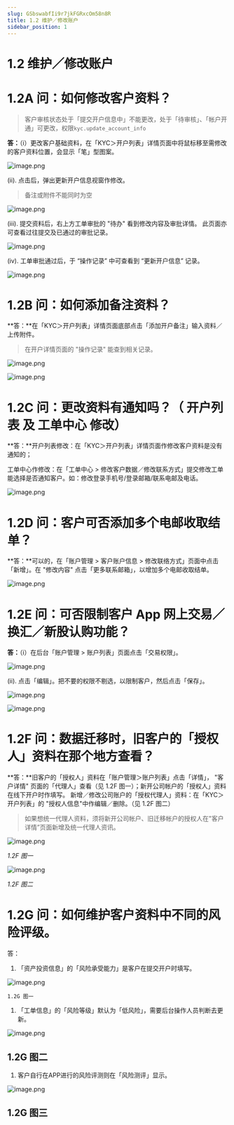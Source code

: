 ```yaml
---
slug: GSbswabfIi9r7jkFGRxcOm58n8R
title: 1.2 维护／修改账户
sidebar_position: 1
---
```



# 1.2 维护／修改账户


# 1.2A 问：如何修改客户资料？

> 客户审核状态处于「提交开户信息中」不能更改，处于「待审核」、「帐户开通」可更改，权限`kyc.update_account_info`

**答：**（i）更改客户基础资料，在「KYC＞开户列表」详情页面中将鼠标移至需修改的客户资料位置，会显示「笔」型图案。


![image.png](/assets/12805ba3e20107809a5e439a8a93b355.png)


(ii). 点击后，弹出更新开户信息视窗作修改。

> 备注或附件不能同时为空

![image.png](/assets/006f845f789d9840ae5789350a9d6128.png)


(iii). 提交资料后，右上方工单审批的 "待办" 看到修改内容及审批详情。
此页面亦可查看过往提交及已通过的审批记录。


![image.png](/assets/9852340dd50d43ae321c212e9a1d6aa8.png)


(iv). 工单审批通过后，于 “操作记录” 中可查看到 “更新开户信息” 记录。


![image.png](/assets/3957ac7ba555418db8ced3f20d248595.png)


# 1.2B 问：如何添加备注资料？


**答：**在「KYC＞开户列表」详情页面底部点击「添加开户备注」输入资料／上传附件。

> 在开户详情页面的 "操作记录" 能查到相关记录。

![image.png](/assets/497f328eff5b343a81d2605d841ba7b2.png)


![image.png](/assets/0218acbbab17dc8cbf467e6e932a8a82.png)


# 1.2C 问：更改资料有通知吗？（ 开户列表 及 工单中心 修改） 


**答：**开户列表修改：在「KYC＞开户列表」详情页面作修改客户资料是没有通知的；


工单中心作修改：在「工单中心 > 修改客户数据／修改联系方式」提交修改工单能选择是否通知客户。如：修改登录手机号/登录邮箱/联系电邮及电话。


![image.png](/assets/c13548d9e2037e87a4d87a09214a9692.png)


# 1.2D 问：客户可否添加多个电邮收取结单？


**答：**可以的，在「账户管理 > 客户账户信息 > 修改联络方式」页面中点击「新增」。在 "修改内容" 点击「更多联系邮箱」，以增加多个电邮收取结单。


![image.png](/assets/4bc71da2613f8b7bb4e69bf0b194c8dd.png)


# 1.2E 问：可否限制客户 App 网上交易／换汇／新股认购功能？


**答：**（i）在后台「账户管理 > 账户列表」页面点击「交易权限」。


![image.png](/assets/ddc279feab6c59642a78d75e0d37d68a.png)


(ii). 点击「编辑」。把不要的权限不剔选，以限制客户，然后点击「保存」。


![image.png](/assets/e3f585ccaa9d8fc703dcf166e324da61.png)


![image.png](/assets/fdc64abf980835f3cbe1e934ac0bf583.png)


# 1.2F 问：数据迁移时，旧客户的「授权人」资料在那个地方查看？


**答：**旧客户的「授权人」资料在「账户管理＞账户列表」点击「详情」， "客户详情" 页面的「代理人」查看（见 1.2F 图一）；新开公司帐户的「授权人」资料在线下开户时作填写。
新增／修改公司账户的「授权代理人」资料：在「KYC＞开户列表」的 "授权人信息"中作编辑／删除。（见 1.2F 图二）

> 如果想统一代理人资料，须将新开公司帐户、旧迁移帐户的授权人在"客户详情”页面新增及统一代理人资讯。

![image.png](/assets/5fbe2cf67d224a2b03d3430b42d32ca3.png)


_1.2F 图一_


![image.png](/assets/743cd2d7166da515a3b1c6905f5065c7.png)


_1.2F 图二_


# 1.2G 问：如何维护客户资料中不同的风险评级。


答：

1. 「资产投资信息」的「风险承受能力」是客户在提交开户时填写。

![image.png](/assets/593a9880838bdcd7cac3a50e4ae1fde0.png)


    1.2G 图一

1. 「工单信息」的「风险等级」默认为「低风险」，需要后台操作人员判断去更新。

![image.png](/assets/b4911cd4a387d73211482c91d726dd4f.png)


## 1.2G 图二

1. 客户自行在APP进行的风险评测则在「风险测评」显示。

![image.png](/assets/05cd58325a44d8680040f0e6eac2c550.png)


## 1.2G 图三

